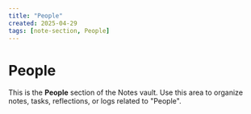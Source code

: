 ```yaml
---
title: "People"
created: 2025-04-29
tags: [note-section, People]
---
```


# People

This is the **People** section of the Notes vault.
Use this area to organize notes, tasks, reflections, or logs related to "People".

